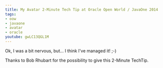 ```yaml
---
title: My Avatar 2-Minute Tech Tip at Oracle Open World / JavaOne 2014
tags:
- oow
- javaone
- avatar
- oracle
youtube: gwLC13QGL1M
---
```


Ok, I was a bit nervous, but... I think I've managed it! ;-)

Thanks to Bob Rhubart for the possibility to give this 2-Minute TechTip.
